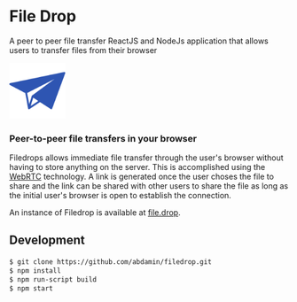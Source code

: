 # File Drop

A peer to peer file transfer ReactJS and NodeJs application that allows users to transfer files from their browser

<a href="https://xkcd.com/949/"></a> <img src="static/images/paperplane2.png" alt="FileDrop" width="20%" /> <h3>Peer-to-peer file transfers in your browser</h3>

Filedrops allows immediate file transfer through the user's browser without having to store anything on the server. This is accomplished using the [WebRTC](http://www.webrtc.org) technology.
A link is generated once the user choses the file to share and the link can be shared with other users to share the file as long as the initial user's browser is open to establish the connection.

An instance of Filedrop is available at [file.drop](https://shrouded-wave-14872.herokuapp.com/).

## Development

    $ git clone https://github.com/abdamin/filedrop.git
    $ npm install
    $ npm run-script build
    $ npm start
